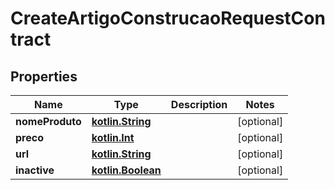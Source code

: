 # CreateArtigoConstrucaoRequestContract

## Properties
Name | Type | Description | Notes
------------ | ------------- | ------------- | -------------
**nomeProduto** | [**kotlin.String**](.md) |  |  [optional]
**preco** | [**kotlin.Int**](.md) |  |  [optional]
**url** | [**kotlin.String**](.md) |  |  [optional]
**inactive** | [**kotlin.Boolean**](.md) |  |  [optional]
